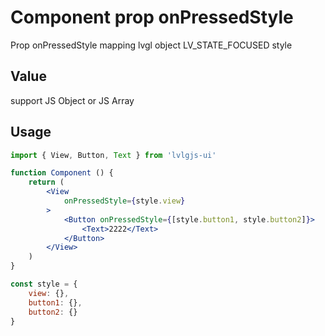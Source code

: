 # Component prop onPressedStyle

Prop onPressedStyle mapping lvgl object LV_STATE_FOCUSED style

## Value
support JS Object or JS Array

## Usage
```jsx
import { View, Button, Text } from 'lvlgjs-ui'

function Component () {
    return (
        <View
            onPressedStyle={style.view}
        >
            <Button onPressedStyle={[style.button1, style.button2]}>
                <Text>2222</Text>
            </Button>
        </View>
    )
}

const style = {
    view: {},
    button1: {},
    button2: {}
}
```
